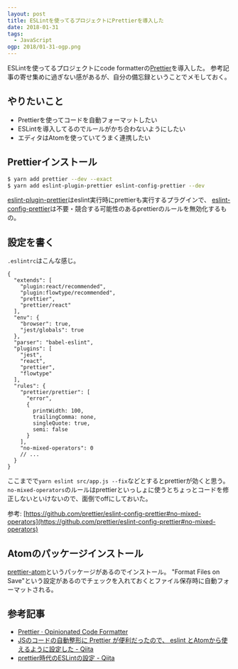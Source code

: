```yaml
---
layout: post
title: ESLintを使ってるプロジェクトにPrettierを導入した
date: 2018-01-31
tags:
  - JavaScript
ogp: 2018/01-31-ogp.png
---
```


ESLintを使ってるプロジェクトにcode formatterの[Prettier](https://github.com/prettier/prettier)を導入した。
参考記事の寄せ集めに過ぎない感があるが、自分の備忘録ということでメモしておく。

## **やりたいこと**

* Prettierを使ってコードを自動フォーマットしたい
* ESLintを導入してるのでルールがかち合わないようにしたい
* エディタはAtomを使っていてうまく連携したい

## **Prettierインストール**

```sh
$ yarn add prettier --dev --exact
$ yarn add eslint-plugin-prettier eslint-config-prettier --dev
```

[eslint-plugin-prettier](https://github.com/prettier/eslint-plugin-prettier)はeslint実行時にprettierも実行するプラグインで、
[eslint-config-prettier](https://github.com/prettier/eslint-config-prettier)は不要・競合する可能性のあるprettierのルールを無効化するもの。

## **設定を書く**

`.eslintrc`はこんな感じ。

```
{
  "extends": [
    "plugin:react/recommended",
    "plugin:flowtype/recommended",
    "prettier",
    "prettier/react"
  ],
  "env": {
    "browser": true,
    "jest/globals": true
  },
  "parser": "babel-eslint",
  "plugins": [
    "jest",
    "react",
    "prettier",
    "flowtype"
  ],
  "rules": {
    "prettier/prettier": [
      "error",
      {
        printWidth: 100,
        trailingComma: none,
        singleQuote: true,
        semi: false
      }
    ],
    "no-mixed-operators": 0
    // ...
  }
}
```

ここまでで`yarn eslint src/app.js --fix`などとするとprettierが効くと思う。
`no-mixed-operators`のルールはprettierといっしょに使うとちょっとコードを修正しないといけないので、面倒でoffにしておいた。

参考: [https://github.com/prettier/eslint-config-prettier#no-mixed-operators](https://github.com/prettier/eslint-config-prettier#no-mixed-operators)

## **Atomのパッケージインストール**

[prettier-atom](https://github.com/prettier/prettier-atom)というパッケージがあるのでインストール。
"Format Files on Save"という設定があるのでチェックを入れておくとファイル保存時に自動フォーマットされる。

## **参考記事**

* [Prettier · Opinionated Code Formatter](https://prettier.io/)
* [JSのコードの自動整形に Prettier が便利だったので、 eslint とAtomから使えるように設定した - Qiita](https://qiita.com/mizchi/items/f42c77c0a7a24dd5a567)
* [prettier時代のESLintの設定 - Qiita](https://qiita.com/akameco/items/c4c92135a9d50727c7ed)

